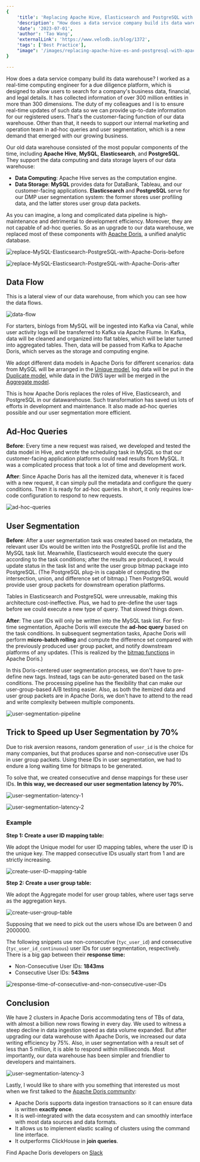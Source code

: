 ```yaml
---
{
    'title': 'Replacing Apache Hive, Elasticsearch and PostgreSQL with Apache Doris',
    'description': "How does a data service company build its data warehouse? Simplicity is the best policy. See how a due diligence platform increased data writing efficiency by 75%.",
    'date': '2023-07-01',
    'author': 'Tao Wang',
    'externalLink': 'https://www.velodb.io/blog/1372',
    'tags': ['Best Practice'],
    "image": '/images/replacing-apache-hive-es-and-postgresql-with-apache-doris.png'
}

---
```


<!-- 
Licensed to the Apache Software Foundation (ASF) under one
or more contributor license agreements.  See the NOTICE file
distributed with this work for additional information
regarding copyright ownership.  The ASF licenses this file
to you under the Apache License, Version 2.0 (the
"License"); you may not use this file except in compliance
with the License.  You may obtain a copy of the License at

  http://www.apache.org/licenses/LICENSE-2.0

Unless required by applicable law or agreed to in writing,
software distributed under the License is distributed on an
"AS IS" BASIS, WITHOUT WARRANTIES OR CONDITIONS OF ANY
KIND, either express or implied.  See the License for the
specific language governing permissions and limitations
under the License.
-->

How does a data service company build its data warehouse? I worked as a real-time computing engineer for a due diligence platform, which is designed to allow users to search for a company's business data, financial, and legal details. It has collected information of over 300 million entities in more than 300 dimensions. The duty of my colleagues and I is to ensure real-time updates of such data so we can provide up-to-date information for our registered users. That's the customer-facing function of our data warehouse. Other than that, it needs to support our internal marketing and operation team in ad-hoc queries and user segmentation, which is a new demand that emerged with our growing business. 

Our old data warehouse consisted of the most popular components of the time, including **Apache** **Hive**, **MySQL**, **Elasticsearch**, and **PostgreSQL**. They support the data computing and data storage layers of our data warehouse: 

- **Data Computing**: Apache Hive serves as the computation engine.
- **Data Storage**: **MySQL** provides data for DataBank, Tableau, and our customer-facing applications. **Elasticsearch** and **PostgreSQL** serve for our DMP user segmentation system: the former stores user profiling data, and the latter stores user group data packets. 

As you can imagine, a long and complicated data pipeline is high-maintenance and detrimental to development efficiency. Moreover, they are not capable of ad-hoc queries. So as an upgrade to our data warehouse, we replaced most of these components with [Apache Doris](https://github.com/apache/doris), a unified analytic database.

![replace-MySQL-Elasticsearch-PostgreSQL-with-Apache-Doris-before](/images/Tianyancha_1.png)

![replace-MySQL-Elasticsearch-PostgreSQL-with-Apache-Doris-after](/images/Tianyancha_2.png)

## Data Flow

This is a lateral view of our data warehouse, from which you can see how the data flows.

![data-flow](/images/Tianyancha_3.png)

For starters, binlogs from MySQL will be ingested into Kafka via Canal, while user activity logs will be transferred to Kafka via Apache Flume. In Kafka, data will be cleaned and organized into flat tables, which will be later turned into aggregated tables. Then, data will be passed from Kafka to Apache Doris, which serves as the storage and computing engine. 

We adopt different data models in Apache Doris for different scenarios: data from MySQL will be arranged in the [Unique model](https://doris.apache.org/docs/dev/data-table/data-model/#unique-model), log data will be put in the [Duplicate model](https://doris.apache.org/docs/dev/data-table/data-model/#duplicate-model), while data in the DWS layer will be merged in the [Aggregate model](https://doris.apache.org/docs/dev/data-table/data-model/#aggregate-model).

This is how Apache Doris replaces the roles of Hive, Elasticsearch, and PostgreSQL in our datawarehouse. Such transformation has saved us lots of efforts in development and maintenance. It also made ad-hoc queries possible and our user segmentation more efficient. 

## Ad-Hoc Queries

**Before**: Every time a new request was raised, we developed and tested the data model in Hive, and wrote the scheduling task in MySQL so that our customer-facing application platforms could read results from MySQL. It was a complicated process that took a lot of time and development work. 

**After**: Since Apache Doris has all the itemized data, whenever it is faced with a new request, it can simply pull the metadata and configure the query conditions. Then it is ready for ad-hoc queries. In short, it only requires low-code configuration to respond to new requests. 

![ad-hoc-queries](/images/Tianyancha_4.png)

## User Segmentation

**Before**: After a user segmentation task was created based on metadata, the relevant user IDs would be written into the PostgreSQL profile list and the MySQL task list. Meanwhile, Elasticsearch would execute the query according to the task conditions; after the results are produced, it would update status in the task list and write the user group bitmap package into PostgreSQL. (The PostgreSQL plug-in is capable of computing the intersection, union, and difference set of bitmap.) Then PostgreSQL would provide user group packets for downstream operation platforms.

Tables in Elasticsearch and PostgreSQL were unreusable, making this architecture cost-ineffective. Plus, we had to pre-define the user tags before we could execute a new type of query. That slowed things down.  

**After**: The user IDs will only be written into the MySQL task list. For first-time segmentation, Apache Doris will execute the **ad-hoc query** based on the task conditions. In subsequent segmentation tasks, Apache Doris will perform **micro-batch rolling** and compute the difference set compared with the previously produced user group packet, and notify downstream platforms of any updates. (This is realized by the [bitmap functions](https://doris.apache.org/docs/dev/sql-manual/sql-functions/bitmap-functions/bitmap_union) in Apache Doris.) 

In this Doris-centered user segmentation process, we don't have to pre-define new tags. Instead, tags can be auto-generated based on the task conditions. The processing pipeline has the flexibility that can make our user-group-based A/B testing easier. Also, as both the itemized data and user group packets are in Apache Doris, we don't have to attend to the read and write complexity between multiple components.

![user-segmentation-pipeline](/images/Tianyancha_5.png)

## Trick to Speed up User Segmentation by 70%

Due to risk aversion reasons, random generation of `user_id` is the choice for many companies, but that produces sparse and non-consecutive user IDs in user group packets. Using these IDs in user segmentation, we had to endure a long waiting time for bitmaps to be generated. 

To solve that, we created consecutive and dense mappings for these user IDs. **In this way, we decreased our user segmentation latency by 70%.**

![user-segmentation-latency-1](/images/Tianyancha_6.png)

![user-segmentation-latency-2](/images/Tianyancha_7.png)

### Example

**Step 1: Create a user ID mapping table:**

We adopt the Unique model for user ID mapping tables, where the user ID is the unique key. The mapped consecutive IDs usually start from 1 and are strictly increasing. 

![create-user-ID-mapping-table](/images/Tianyancha_8.png)

**Step 2: Create a user group table:**

We adopt the Aggregate model for user group tables, where user tags serve as the aggregation keys. 

![create-user-group-table](/images/Tianyancha_9.png)

Supposing that we need to pick out the users whose IDs are between 0 and 2000000. 

The following snippets use non-consecutive (`tyc_user_id`) and consecutive (`tyc_user_id_continuous`) user IDs for user segmentation, respectively. There is a big gap between their **response time:**

- Non-Consecutive User IDs: **1843ms**
- Consecutive User IDs: **543ms** 

![response-time-of-consecutive-and-non-consecutive-user-IDs](/images/Tianyancha_10.png)

## Conclusion

We have 2 clusters in Apache Doris accommodating tens of TBs of data, with almost a billion new rows flowing in every day. We used to witness a steep decline in data ingestion speed as data volume expanded. But after upgrading our data warehouse with Apache Doris, we increased our data writing efficiency by 75%. Also, in user segmentation with a result set of less than 5 million, it is able to respond within milliseconds. Most importantly, our data warehouse has been simpler and friendlier to developers and maintainers. 

![user-segmentation-latency-3](/images/Tianyancha_11.png)

Lastly, I would like to share with you something that interested us most when we first talked to the [Apache Doris community](https://join.slack.com/t/apachedoriscommunity/shared_invite/zt-2unfw3a3q-MtjGX4pAd8bCGC1UV0sKcw):

- Apache Doris supports data ingestion transactions so it can ensure data is written **exactly once**.
- It is well-integrated with the data ecosystem and can smoothly interface with most data sources and data formats.
- It allows us to implement elastic scaling of clusters using the command line interface.
- It outperforms ClickHouse in **join queries**.

Find Apache Doris developers on [Slack](https://join.slack.com/t/apachedoriscommunity/shared_invite/zt-1t3wfymur-0soNPATWQ~gbU8xutFOLog)
